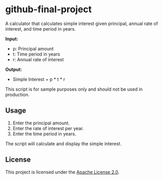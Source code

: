 # github-final-project

A calculator that calculates simple interest given principal, annual rate of interest, and time period in years.

**Input:**
- p: Principal amount
- t: Time period in years
- r: Annual rate of interest

**Output:**
- Simple Interest = p * t * r

This script is for sample purposes only and should not be used in production.

## Usage

1. Enter the principal amount.
2. Enter the rate of interest per year.
3. Enter the time period in years.

The script will calculate and display the simple interest.

## License

This project is licensed under the [Apache License 2.0](URL_OF_LICENSE.md).
